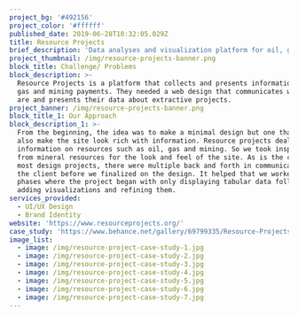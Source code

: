 ```yaml
---
project_bg: '#492156'
project_color: '#ffffff'
published_date: 2019-06-28T10:32:05.029Z
title: Resource Projects
brief_description: 'Data analyses and visualization platform for oil, gas and mining payments'
project_thumbnail: /img/resource-projects-banner.png
block_title: Challenge/ Problems
block_description: >-
  Resource Projects is a platform that collects and presents information on oil,
  gas and mining payments. They needed a web design that communicates who they
  are and presents their data about extractive projects.
project_banner: /img/resource-projects-banner.png
block_title_1: Our Approach
block_description_1: >-
  From the beginning, the idea was to make a minimal design but one that would
  also make the site look rich with information. Resource projects deals with
  information on resources such as oil, gas and mining. So we took inspiration
  from mineral resources for the look and feel of the site. As is the case with 
  most design projects, there were multiple back and forth in communication with
  the client before we finalized on the design. It helped that we worked in
  phases where the project began with only displaying tabular data followed by
  adding visualizations and refining them.
services_provided:
  - UI/UX Design
  - Brand Identity
website: 'https://www.resourceprojects.org/'
case_study: 'https://www.behance.net/gallery/69799335/Resource-Projects'
image_list:
  - image: /img/resource-project-case-study-1.jpg
  - image: /img/resource-project-case-study-2.jpg
  - image: /img/resource-project-case-study-3.jpg
  - image: /img/resource-project-case-study-4.jpg
  - image: /img/resource-project-case-study-5.jpg
  - image: /img/resource-project-case-study-6.jpg
  - image: /img/resource-project-case-study-7.jpg
---
```


